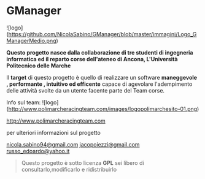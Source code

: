 # GManager

![logo] (https://github.com/NicolaSabino/GManager/blob/master/immagini/Logo_GManagerMedio.png)


**Questo progetto nasce dalla collaborazione di tre studenti di ingegneria informatica ed il reparto corse dell'ateneo di Ancona, L'Università Politecnico delle Marche**
  
  Il **target** di questo progetto è quello di realizzare un software **maneggevole , performante , 
  intuitivo ed     efficente** capace di agevolare l'adempimento delle attività svolte da un utente facente parte del Team corse.</dd>
  
  Info sul team:
![logo] (http://www.polimarcheracingteam.com/images/logopolimarchesito-01.png)

http://www.polimarcheracingteam.com


per ulteriori informazioni sul progetto

nicola.sabino94@gmail.com
jacopoiezzi@gmail.com
russo_edoardo@yahoo.it




>Questo progetto è sotto licenza **GPL** sei libero di consultarlo,modificarlo e ridistribuirlo
